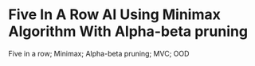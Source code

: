 # Five In A Row AI Using Minimax Algorithm With Alpha-beta pruning
Five in a row; Minimax; Alpha-beta pruning; MVC; OOD
